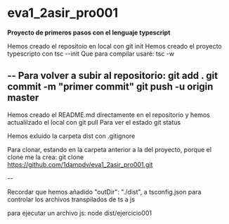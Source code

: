 # eva1_2asir_pro001
**Proyecto de primeros pasos con el lenguaje typescript**

Hemos creado el repositoio en local con git init
Hemos creado el proyecto typescripto con tsc --init
Que para compilar usaré: tsc -w

--
Para volver a subir al repositorio:
git add .
git commit -m "primer commit"
git push -u origin master
--
Hemos creado el README.md directamente en el repositorio y 
hemos actualilzado el local con git pull
Para ver el estado git status

Hemos exluido la carpeta dist con .gitignore

Para clonar, estando en la carpeta anterior a la del proyecto, 
porque el clone me la crea:
git clone https://github.com/1dampdv/eva1_2asir_pro001.git

--

Recordar que hemos añadido     "outDir": "./dist",  a tsconfig.json para controlar los archivos transpilados de ts a js

para ejecutar un archivo js: node dist/ejercicio001


